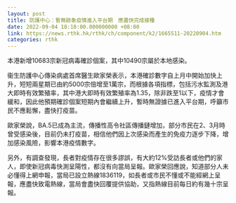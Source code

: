 ```yaml
---
layout: post
title: 防護中心：暫無跡象疫情進入平台期　應盡快完成接種
date: 2022-09-04 18:10:00.000000000 +08:00
link: https://news.rthk.hk/rthk/ch/component/k2/1665511-20220904.htm
categories: rthk
---
```


本港新增10683宗新冠病毒確診個案，其中10490宗屬於本地感染。

衞生防護中心傳染病處首席醫生歐家榮表示，本港確診數字自上月中開始加快上升，短短兩星期已由約5000宗倍增至1萬宗，而根據各項指標，包括污水監測及港大即時有效繁殖率，其中港大即時有效繁殖率為1.35，除非跌至1以下，疫情才會緩和，因此他預期確診個案短期內會繼續上升，暫時無證據已進入平台期，呼籲市民不應鬆懈，盡快打疫苗。

歐家榮說，BA.5已成為主流，傳播性高令社區傳播鏈增加，部分市民在2、3月時曾受感染後，目前仍未打疫苗，相信他們因上次感染而產生的免疫力逐步下降，增加感染風險，影響本港疫情數字。

另外，有調查發現，長者對疫情存在很多謬誤，有大約12%受訪長者或他們的家人，即使新冠病毒快測呈陽性，都沒有向當局呈報。歐家榮回應說，知道部分人未必懂得上網申報，當局已設立熱線1836119，如長者或市民不懂或不能經網上呈報，應盡快致電熱線，當局會盡快回覆提供協助，又指熱線目前每日約有幾十宗呈報。

